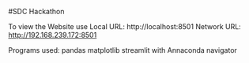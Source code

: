 #SDC Hackathon

To view the Website use 
  Local URL: http://localhost:8501
  Network URL: http://192.168.239.172:8501

Programs used:
pandas
matplotlib
streamlit
with Annaconda navigator
